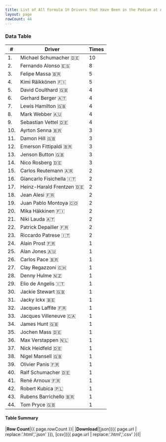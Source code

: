 ```yaml
---
title: List of All Formula 1® Drivers that Have Been in the Podium at Autódromo José Carlos Pace
layout: page
rowCount: 44
---
```


<canvas id="chart" width="400" height="180"></canvas>
<script>
var data = {
    "datasets": [
        {
            "backgroundColor": "#f3a935",
            "borderColor": "#f68639",
            "borderWidth": 1,
            "data": [
                10.0,
                8.0,
                5.0,
                5.0,
                4.0,
                4.0,
                4.0,
                4.0,
                4.0,
                3.0,
                3.0,
                3.0,
                3.0,
                3.0,
                2.0,
                2.0,
                2.0,
                2.0,
                2.0,
                2.0,
                2.0,
                2.0,
                2.0,
                1.0,
                1.0,
                1.0,
                1.0,
                1.0,
                1.0,
                1.0,
                1.0,
                1.0,
                1.0,
                1.0,
                1.0,
                1.0,
                1.0,
                1.0,
                1.0,
                1.0,
                1.0,
                1.0,
                1.0,
                1.0
            ],
            "label": "Times"
        }
    ],
    "labels": [
        "Michael Schumacher",
        "Fernando Alonso",
        "Felipe Massa",
        "Kimi Räikkönen",
        "David Coulthard",
        "Gerhard Berger",
        "Lewis Hamilton",
        "Mark Webber",
        "Sebastian Vettel",
        "Ayrton Senna",
        "Damon Hill",
        "Emerson Fittipaldi",
        "Jenson Button",
        "Nico Rosberg",
        "Carlos Reutemann",
        "Giancarlo Fisichella",
        "Heinz-Harald Frentzen",
        "Jean Alesi",
        "Juan Pablo Montoya",
        "Mika Häkkinen",
        "Niki Lauda",
        "Patrick Depailler",
        "Riccardo Patrese",
        "Alain Prost",
        "Alan Jones",
        "Carlos Pace",
        "Clay Regazzoni",
        "Denny Hulme",
        "Elio de Angelis",
        "Jackie Stewart",
        "Jacky Ickx",
        "Jacques Laffite",
        "Jacques Villeneuve",
        "James Hunt",
        "Jochen Mass",
        "Max Verstappen",
        "Nick Heidfeld",
        "Nigel Mansell",
        "Olivier Panis",
        "Ralf Schumacher",
        "René Arnoux",
        "Robert Kubica",
        "Rubens Barrichello",
        "Tom Pryce"
    ]
};
var options = {
  legend: {
    display: false
  },
  scales: {
    xAxes: [{
      ticks: {
        beginAtZero: true,
        maxRotation: 180,
        display: window.innerWidth > 800
      }
    }],
    yAxes: [{
      ticks: {
        beginAtZero: true
      }
    }]
  },
  onResize: function(chart, size) {
    chart.options.scales.xAxes[0].ticks.display = size.width > 800;
  }
};
new Chart("chart", {
    data: data,
    type: 'bar',
    options: options
});
</script>



### Data Table

| # | Driver | Times |
|--|--|--|
| 1. | Michael Schumacher 🇩🇪 | 10 |
| 2. | Fernando Alonso 🇪🇸 | 8 |
| 3. | Felipe Massa 🇧🇷 | 5 |
| 4. | Kimi Räikkönen 🇫🇮 | 5 |
| 5. | David Coulthard 🇬🇧 | 4 |
| 6. | Gerhard Berger 🇦🇹 | 4 |
| 7. | Lewis Hamilton 🇬🇧 | 4 |
| 8. | Mark Webber 🇦🇺 | 4 |
| 9. | Sebastian Vettel 🇩🇪 | 4 |
| 10. | Ayrton Senna 🇧🇷 | 3 |
| 11. | Damon Hill 🇬🇧 | 3 |
| 12. | Emerson Fittipaldi 🇧🇷 | 3 |
| 13. | Jenson Button 🇬🇧 | 3 |
| 14. | Nico Rosberg 🇩🇪 | 3 |
| 15. | Carlos Reutemann 🇦🇷 | 2 |
| 16. | Giancarlo Fisichella 🇮🇹 | 2 |
| 17. | Heinz-Harald Frentzen 🇩🇪 | 2 |
| 18. | Jean Alesi 🇫🇷 | 2 |
| 19. | Juan Pablo Montoya 🇨🇴 | 2 |
| 20. | Mika Häkkinen 🇫🇮 | 2 |
| 21. | Niki Lauda 🇦🇹 | 2 |
| 22. | Patrick Depailler 🇫🇷 | 2 |
| 23. | Riccardo Patrese 🇮🇹 | 2 |
| 24. | Alain Prost 🇫🇷 | 1 |
| 25. | Alan Jones 🇦🇺 | 1 |
| 26. | Carlos Pace 🇧🇷 | 1 |
| 27. | Clay Regazzoni 🇨🇭 | 1 |
| 28. | Denny Hulme 🇳🇿 | 1 |
| 29. | Elio de Angelis 🇮🇹 | 1 |
| 30. | Jackie Stewart 🇬🇧 | 1 |
| 31. | Jacky Ickx 🇧🇪 | 1 |
| 32. | Jacques Laffite 🇫🇷 | 1 |
| 33. | Jacques Villeneuve 🇨🇦 | 1 |
| 34. | James Hunt 🇬🇧 | 1 |
| 35. | Jochen Mass 🇩🇪 | 1 |
| 36. | Max Verstappen 🇳🇱 | 1 |
| 37. | Nick Heidfeld 🇩🇪 | 1 |
| 38. | Nigel Mansell 🇬🇧 | 1 |
| 39. | Olivier Panis 🇫🇷 | 1 |
| 40. | Ralf Schumacher 🇩🇪 | 1 |
| 41. | René Arnoux 🇫🇷 | 1 |
| 42. | Robert Kubica 🇵🇱 | 1 |
| 43. | Rubens Barrichello 🇧🇷 | 1 |
| 44. | Tom Pryce 🇬🇧 | 1 |

#### Table Summary

|**Row Count**|{{ page.rowCount }}|
|**Download**|[json]({{ page.url | replace:'.html','.json' }}), [csv]({{ page.url | replace:'.html','.csv' }})|
